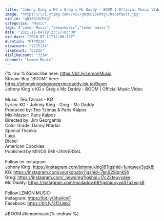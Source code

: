 ```yaml
---
title: "Johnny King x KG x Greg x Mc Daddy - BOOM | Official Music Video"
image: "https:\/\/i.ytimg.com\/vi\/gN36O15CMtg\/hqdefault.jpg"
vid_id: "gN36O15CMtg"
categories: "Music"
tags: ["Lemon Music","lemonmusic","lemon music"]
date: "2021-11-04T19:23:17+03:00"
vid_date: "2020-07-11T12:00:13Z"
duration: "PT4M23S"
viewcount: "7725134"
likeCount: "63225"
dislikeCount: "3334"
channel: "Lemon Music"
---
```

{% raw %}Subscribe here: <a rel="nofollow" target="blank" href="https://bit.ly/LemonMusic">https://bit.ly/LemonMusic</a><br />Stream-Buy &quot;BOOM&quot; here: <a rel="nofollow" target="blank" href="https://johnnykingxkgxgregxmcdaddy.lnk.to/Boom">https://johnnykingxkgxgregxmcdaddy.lnk.to/Boom</a><br />Johnny King x KG x Greg x Mc Daddy - BOOM | Official Music Video<br /><br />Music: Teo Tzimas - KG<br />Lyrics: KG - Johnny King - Greg - Mc Daddy<br />Produced by: Teo Tzimas &amp; Paris Kalpos<br />Mix-Master: Paris Kalpos<br />Directed by: Jim Georgantis<br />Color Grade: Danny Ntarlas<br />Special Thanks:<br />Luigi<br />Diesel<br />American Coockies<br />Published by MINOS EMI-UNIVERSAL<br /><br />Follow on instagram:<br />Johnny King: <a rel="nofollow" target="blank" href="https://instagram.com/johnny.king16?igshid=1unqwev3yzk8j">https://instagram.com/johnny.king16?igshid=1unqwev3yzk8j</a><br />KG: <a rel="nofollow" target="blank" href="https://instagram.com/yourkgbaby?igshid=7en629iqnk9h">https://instagram.com/yourkgbaby?igshid=7en629iqnk9h</a><br />Greg: <a rel="nofollow" target="blank" href="https://instagram.com/_newgreg?igshid=17c22teuvydee">https://instagram.com/_newgreg?igshid=17c22teuvydee</a><br />Mc Daddy: <a rel="nofollow" target="blank" href="https://instagram.com/mcdaddy.69?igshid=yvd37u2vcjs8">https://instagram.com/mcdaddy.69?igshid=yvd37u2vcjs8</a><br /><br />Follow LEMON MUSIC:<br />Instagram: <a rel="nofollow" target="blank" href="https://bit.ly/3haVonF">https://bit.ly/3haVonF</a><br />Facebook: <a rel="nofollow" target="blank" href="https://bit.ly/3f5Ueb3">https://bit.ly/3f5Ueb3</a><br /><br />#BOOM #lemonmusic{% endraw %}
